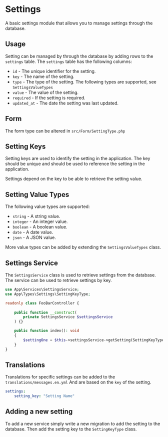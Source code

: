 # Settings

A basic settings module that allows you to manage settings through the database.

## Usage

Setting can be managed by through the database by adding rows
to the `settings` table. The `settings` table has the following columns:

- `id` - The unique identifier for the setting.
- `key` - The name of the setting.
- `type` - The type of the setting. The following types are supported, see `SettingsValueTypes`
- `value` - The value of the setting.
- `required` - If the setting is required.
- `updated_at` - The date the setting was last updated.

## Form

The form type can be altered in `src/Form/SettingType.php`

## Setting Keys

Setting keys are used to identify the setting in the application. The key should be unique
and should be used to reference the setting in the application.

Settings depend on the key to be able to retrieve the setting value.

## Setting Value Types

The following value types are supported:

- `string` - A string value.
- `integer` - An integer value.
- `boolean` - A boolean value.
- `date` - A date value.
- `json` - A JSON value.

More value types can be added by extending the `SettingsValueTypes` class.

## Settings Service

The `SettingsService` class is used to retrieve settings from the database.
The service can be used to retrieve settings by key.

```php
use App\Services\SettingsService;
use App\Types\Settings\SettingKeyType;

readonly class FooBarController {
    
    public function __construct(
        private SettingsService $settingsService
    ) {}

    public function index(): void
    {
        $settingOne = $this->settingsService->getSetting(SettingKeyType::SettingOne);
    }
}
```

## Translations

Translations for specific settings can be added to the `translations/messages.en.yml`
And are based on the `key` of the setting.

```yaml
settings:
    setting_key: "Setting Name"
```

## Adding a new setting

To add a new service simply write a new migration to add the setting to the database.
Then add the setting key to the `SettingKeyType` class.
